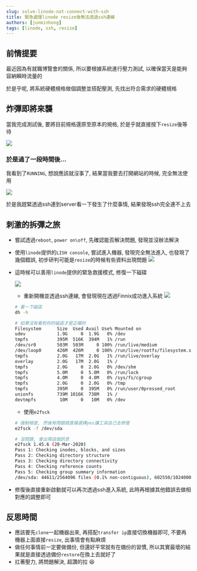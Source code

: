 ```yaml
---
slug: solve-linode-not-connect-with-ssh
title: 緊急處理linode resize後無法透過ssh連線
authors: [junminhong]
tags: [linode, ssh, resize]
---
```


## 前情提要
最近因為有就職博覽會的關係, 所以要根據系統進行壓力測試, 以確保當天是能夠容納瞬時流量的

於是乎呢, 將系統硬體規格做個調整並搭配壓測, 先找出符合需求的硬體規格

## 炸彈即將來襲
當我完成測試後, 要將目前規格還原至原本的規格, 於是乎就直接按下`resize`後等待

![](/blog-image/how-to-solve-linode-not-connect-with-ssh/1.png)

### 於是過了一段時間後...
我看到了`RUNNING`, 想說應該就沒事了, 結果當我要去打開網站的時候, 完全無法使用

![](/blog-image/how-to-solve-linode-not-connect-with-ssh/2.png)

於是我趕緊透過ssh連到server看一下發生了什麼事情, 結果發現ssh完全連不上去

## 刺激的拆彈之旅
- 嘗試透過`reboot`, `power on\off`, 先確認能否解決問題, 發現並沒辦法解決
- 使用`linode`提供的`LISH console`, 嘗試進入機器, 發現完全無法進入, 也發現了幾個錯誤, 初步研判可能是`resize`的時候有些資料出現問題
  ![](/blog-image/how-to-solve-linode-not-connect-with-ssh/5.png)
- 這時候可以善用`linode`提供的緊急救援模式, 修復一下磁碟

  ![](/blog-image/how-to-solve-linode-not-connect-with-ssh/3.png)
  - 重新開機並透過ssh連線, 會發現現在透過Finnix成功進入系統
  ![](/blog-image/how-to-solve-linode-not-connect-with-ssh/4.png)
  ```bash
  # 看一下磁區
  dh -h

  # 如果沒有看到你的磁區才是正確的
  Filesystem      Size  Used Avail Use% Mounted on
  udev            1.9G     0  1.9G   0% /dev
  tmpfs           395M  516K  394M   1% /run
  /dev/sr0        503M  503M     0 100% /run/live/medium
  /dev/loop0      426M  426M     0 100% /run/live/rootfs/filesystem.squashfs
  tmpfs           2.0G   17M  2.0G   1% /run/live/overlay
  overlay         2.0G   17M  2.0G   1% /
  tmpfs           2.0G     0  2.0G   0% /dev/shm
  tmpfs           5.0M     0  5.0M   0% /run/lock
  tmpfs           4.0M     0  4.0M   0% /sys/fs/cgroup
  tmpfs           2.0G     0  2.0G   0% /tmp
  tmpfs           395M     0  395M   0% /run/user/0pressed_root
  unionfs         739M 1016K  738M   1% /
  devtmpfs         10M     0   10M   0% /dev
  ```
  - 使用`e2fsck`
  ```bash
  # 強制檢查, 然後有問題就直接選擇yes讓工具自己去修復
  e2fsck -f /dev/sda

  # 沒問題, 會出現這個訊息
  e2fsck 1.45.6 (20-Mar-2020)
  Pass 1: Checking inodes, blocks, and sizes
  Pass 2: Checking directory structure
  Pass 3: Checking directory connectivity
  Pass 4: Checking reference counts
  Pass 5: Checking group summary information
  /dev/sda: 44611/2564096 files (0.1% non-contiguous), 602550/10240000 blocks
  ```
- 修復後直接重新啟動就可以再次透過ssh進入系統, 此時再根據其他錯誤去做相對應的調整即可

## 反思時間
- 應該要先`clone`一起機器出來, 再搭配`transfer ip`直接切換機器即可, 不要再機器上面直接`resize`, 出事情會有點麻煩
- 做任何事情前一定要做備份, 但還好平常就有在備份的習慣, 所以其實最壞的結果就是直接透過備份`restore`在換上去就好了
- 扛著壓力, 將問題解決, 超讚的拉 😆